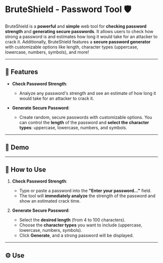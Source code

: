 # BruteShield - Password Tool 🛡️

BruteShield is a **powerful** and **simple** web tool for **checking password strength** and **generating secure passwords**. It allows users to check how strong a password is and estimates how long it would take for an attacker to crack it. Additionally, BruteShield features a **secure password generator** with customizable options like length, character types (uppercase, lowercase, numbers, symbols), and more!

---

## 🚀 Features

- **Check Password Strength**: 
  - Analyze any password's strength and see an estimate of how long it would take for an attacker to crack it.

- **Generate Secure Password**: 
  - Create random, secure passwords with customizable options. You can control the **length** of the password and **select the character types**: uppercase, lowercase, numbers, and symbols.

---

## 📸 Demo


---

## 📘 How to Use

1. **Check Password Strength**:
   - Type or paste a password into the **"Enter your password..."** field.
   - The tool will **immediately analyze** the strength of the password and show an estimated crack time.

2. **Generate Secure Password**:
   - Select the **desired length** (from 4 to 100 characters).
   - Choose the **character types** you want to include (uppercase, lowercase, numbers, symbols).
   - Click **Generate**, and a strong password will be displayed.

---

## ⚙️ Use

